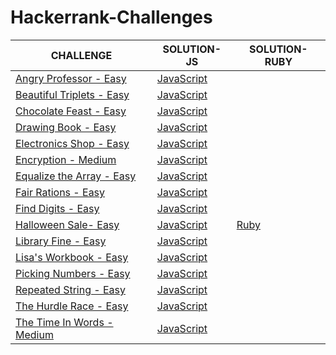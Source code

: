 # Hackerrank-Challenges

|CHALLENGE|SOLUTION-JS|SOLUTION-RUBY|
|---|---|---|
|[Angry Professor - Easy](https://www.hackerrank.com/challenges/angry-professor/problem)|[JavaScript](https://github.com/vieiramanda11/Hackerrank-Challenges/blob/master/angry-professor.js)||
|[Beautiful Triplets - Easy](https://www.hackerrank.com/challenges/beautiful-triplets/problem)|[JavaScript](https://github.com/vieiramanda11/Hackerrank-Challenges/blob/master/beautiful-triplets.js)||
|[Chocolate Feast - Easy](https://www.hackerrank.com/challenges/chocolate-feast/problem)|[JavaScript](https://github.com/vieiramanda11/Hackerrank-Challenges/blob/master/chocolate-feast.js)||
|[Drawing Book - Easy](https://www.hackerrank.com/challenges/drawing-book/problem)|[JavaScript](https://github.com/vieiramanda11/Hackerrank-Challenges/blob/master/drawing-book.js)||
|[Electronics Shop - Easy](https://www.hackerrank.com/challenges/electronics-shop/problem)|[JavaScript](https://github.com/vieiramanda11/Hackerrank-Challenges/blob/master/electronics-shop.js)|| 
|[Encryption - Medium](https://www.hackerrank.com/challenges/encryption/problem)|[JavaScript](https://github.com/vieiramanda11/Hackerrank-Challenges/blob/master/encryption.js)|| 
|[Equalize the Array - Easy](https://www.hackerrank.com/challenges/equality-in-a-array/problem)|[JavaScript](https://github.com/vieiramanda11/Hackerrank-Challenges/blob/master/equalize-the-array.js)||
|[Fair Rations - Easy](https://www.hackerrank.com/challenges/fair-rations/problem)|[JavaScript](https://github.com/vieiramanda11/Hackerrank-Challenges/blob/master/find-digits.js)||
|[Find Digits - Easy](https://www.hackerrank.com/challenges/find-digits/problem)|[JavaScript](https://github.com/vieiramanda11/Hackerrank-Challenges/blob/master/fair-rations.js)||
|[Halloween Sale- Easy](https://www.hackerrank.com/challenges/halloween-sale/problem)|[JavaScript](https://github.com/vieiramanda11/Hackerrank-Challenges/blob/master/halloween-sale.js)|[Ruby](https://github.com/vieiramanda11/Hackerrank-Challenges/blob/master/halloween-sale.rb)|
|[Library Fine - Easy](https://www.hackerrank.com/challenges/library-fine/problem)|[JavaScript](https://github.com/vieiramanda11/Hackerrank-Challenges/blob/master/library-fine.js)||
|[Lisa's Workbook - Easy](https://www.hackerrank.com/challenges/lisa-workbook/problem)|[JavaScript](https://github.com/vieiramanda11/Hackerrank-Challenges/blob/master/lisas-workbook.js)||
|[Picking Numbers - Easy](https://www.hackerrank.com/challenges/picking-numbers/problem)|[JavaScript](https://github.com/vieiramanda11/Hackerrank-Challenges/blob/master/picking-numbers.js)||
|[Repeated String - Easy](https://www.hackerrank.com/challenges/repeated-string/problem)|[JavaScript](https://github.com/vieiramanda11/Hackerrank-Challenges/blob/master/repeated-string.js)||
|[The Hurdle Race - Easy](https://www.hackerrank.com/challenges/the-hurdle-race/problem)|[JavaScript](https://github.com/vieiramanda11/Hackerrank-Challenges/blob/master/the-hurdle-race.js)||
|[The Time In Words - Medium](https://www.hackerrank.com/challenges/the-time-in-words/problem)|[JavaScript](https://github.com/vieiramanda11/Hackerrank-Challenges/blob/master/the-time-in-words.js)||

